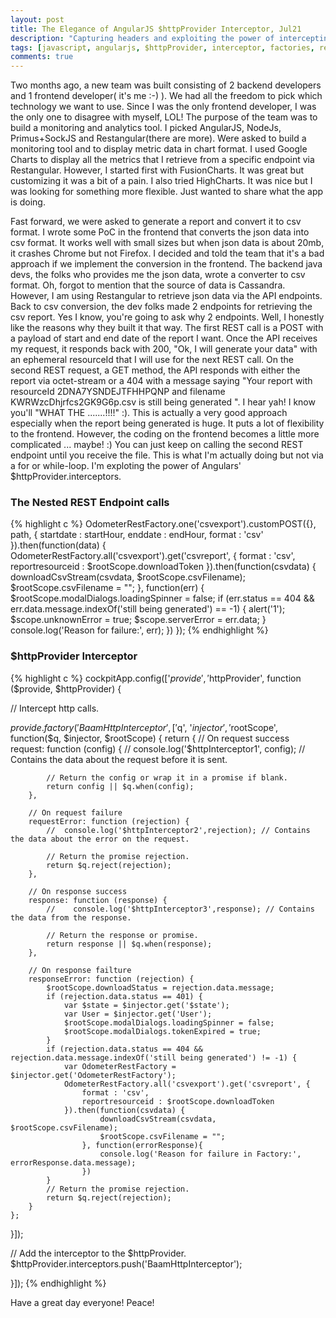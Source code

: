 ```yaml
---
layout: post
title: The Elegance of AngularJS $httpProvider Interceptor, Jul21
description: "Capturing headers and exploiting the power of intercepting http's request and response!!!"
tags: [javascript, angularjs, $httpProvider, interceptor, factories, restangular]
comments: true
---
```


Two months ago, a new team was built consisting of 2 backend developers and 1 frontend developer( it's me :-) ). We had all the freedom to pick which technology we want to use. Since I was the only frontend developer, I was the only one to disagree with myself, LOL! The purpose of the team was to build a monitoring and analytics tool.
I picked AngularJS, NodeJs, Primus+SockJS and Restangular(there are more). Were asked to build a monitoring tool and to display metric data in chart format. I used Google Charts to display all the metrics that I retrieve from a specific endpoint via Restangular. However, I started first with FusionCharts. It was great but customizing it was a bit of a pain. I also tried HighCharts.
It was nice but I was looking for something more flexible. Just wanted to share what the app is doing.

Fast forward, we were asked to generate a report and convert it to csv format. I wrote some PoC in the frontend that converts the json data into csv format. It works well with small sizes but when json data is about 20mb, it crashes Chrome but not Firefox. I decided and told the team that it's a bad approach if we implement
the conversion in the frontend. The backend java devs, the folks who provides me the json data, wrote a converter to csv format. Oh, forgot to mention that the source of data is Cassandra. However, I am using Restangular to retrieve json data via the API endpoints. Back to csv conversion, the dev folks made 2 endpoints for retrieving the csv report. Yes I know, you're going to ask why 2 endpoints.
Well, I honestly like the reasons why they built it that way. The first REST call is a POST with a payload of start and end date of the report I want. Once the API receives my request, it responds back with 200, "Ok, I will generate your data" with an ephemeral resourceId that I will use for the next REST call. On the second REST request, a GET method, the API responds with either the report via octet-stream or a 404 with a message saying
"Your report with resourceId 2DNA7YSNDEJTFHHPQNP and filename KWRWzcDhjrfcs2GK9G6p.csv is still being generated ". I hear yah! I know you'll "WHAT THE .......!!!!" :). This is actually a very good approach especially when the report being generated is huge. It puts a lot of flexibility to the frontend. However, the coding on the frontend becomes a little more complicated ... maybe! :) You can just keep on calling the second REST endpoint until you
receive the file. This is what I'm actually doing but not via a for or while-loop. I'm exploting the power of Angulars' $httpProvider.interceptors.

### The Nested REST Endpoint calls

{% highlight c %}
OdometerRestFactory.one('csvexport').customPOST({}, path, { startdate : startHour, enddate : endHour, format : 'csv' }).then(function(data) {
    OdometerRestFactory.all('csvexport').get('csvreport', {
        format : 'csv',
        reportresourceid : $rootScope.downloadToken
    }).then(function(csvdata) {
            downloadCsvStream(csvdata, $rootScope.csvFilename);
            $rootScope.csvFilename = "";
    }, function(err) {
            $rootScope.modalDialogs.loadingSpinner = false;
            if (err.status == 404 && err.data.message.indexOf('still being generated') == -1) {
                alert('1');
                $scope.unknownError = true;
                $scope.serverError = err.data;
            }
            console.log('Reason for failure:', err);
        })
});
{% endhighlight %}


### $httpProvider Interceptor

{% highlight c %}
cockpitApp.config(['$provide', '$httpProvider', function ($provide, $httpProvider) {

// Intercept http calls.

$provide.factory('BaamHttpInterceptor', ['$q', '$injector', '$rootScope', function($q, $injector, $rootScope) {
    return {
        // On request success
        request: function (config) {
            //  console.log('$httpInterceptor1', config); // Contains the data about the request before it is sent.

            // Return the config or wrap it in a promise if blank.
            return config || $q.when(config);
        },

        // On request failure
        requestError: function (rejection) {
            //  console.log('$httpInterceptor2',rejection); // Contains the data about the error on the request.

            // Return the promise rejection.
            return $q.reject(rejection);
        },

        // On response success
        response: function (response) {
            //    console.log('$httpInterceptor3',response); // Contains the data from the response.

            // Return the response or promise.
            return response || $q.when(response);
        },

        // On response failture
        responseError: function (rejection) {
            $rootScope.downloadStatus = rejection.data.message;
            if (rejection.data.status == 401) {
                var $state = $injector.get('$state');
                var User = $injector.get('User');
                $rootScope.modalDialogs.loadingSpinner = false;
                $rootScope.modalDialogs.tokenExpired = true;
            }
            if (rejection.data.status == 404 && rejection.data.message.indexOf('still being generated') != -1) {
                var OdometerRestFactory = $injector.get('OdometerRestFactory');
                OdometerRestFactory.all('csvexport').get('csvreport', {
                    format : 'csv',
                    reportresourceid : $rootScope.downloadToken
                }).then(function(csvdata) {
                        downloadCsvStream(csvdata, $rootScope.csvFilename);
                        $rootScope.csvFilename = "";
                    }, function(errorResponse){
                        console.log('Reason for failure in Factory:', errorResponse.data.message);
                    })
            }
            // Return the promise rejection.
            return $q.reject(rejection);
        }
    };
}]);

// Add the interceptor to the $httpProvider.
$httpProvider.interceptors.push('BaamHttpInterceptor');

}]);
{% endhighlight %}

Have a great day everyone! Peace!